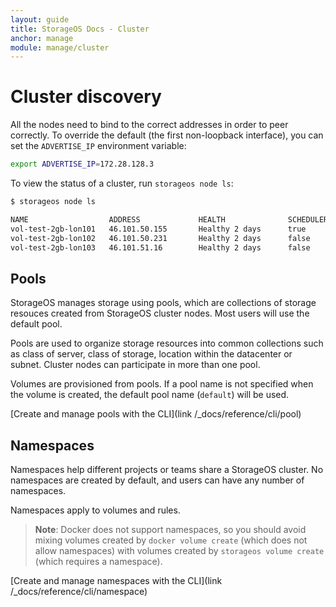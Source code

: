 ```yaml
---
layout: guide
title: StorageOS Docs - Cluster
anchor: manage
module: manage/cluster
---
```


# Cluster discovery

All the nodes need to bind to the correct addresses in order to
peer correctly. To override the default (the first non-loopback interface), you can
set the `ADVERTISE_IP` environment variable:

```bash
export ADVERTISE_IP=172.28.128.3
```

To view the status of a cluster, run `storageos node ls`:

```bash
$ storageos node ls

NAME                  ADDRESS             HEALTH              SCHEDULER           VOLUMES             TOTAL               USED                VERSION             LABELS
vol-test-2gb-lon101   46.101.50.155       Healthy 2 days      true                M: 0, R: 2          77.43GiB            5.66%               0.8.0 (2051fdd rev)
vol-test-2gb-lon102   46.101.50.231       Healthy 2 days      false               M: 1, R: 0          38.71GiB            5.90%               0.8.0 (2051fdd rev)
vol-test-2gb-lon103   46.101.51.16        Healthy 2 days      false               M: 1, R: 1          77.43GiB            5.61%               0.8.0 (2051fdd rev)
```

<!--
A StorageOS cluster needs to know the exact cluster size and peers to connect to
during start up.


## Cluster discovery

The StorageOS discovery service makes it easy to form a cluster using a token, which is supplied to each node. This is available through the [StorageOS CLI](link /_docs/reference/cli).

To get a token:
```bash
$ storageos cluster create
cluster token: 017e4605-3c3a-434d-b4b1-dfe514a9cd0f
```

Supply this cluster ID to all the nodes that you want to join the cluster:
```bash
CLUSTER_ID=017e4605-3c3a-434d-b4b1-dfe514a9cd0f
```

Each node will report that it is waiting for the cluster. Once enough members
are registered, StorageOS will start up.

Alternatively, you can supply the `INITIAL_CLUSTER` environment variable:

```bash
INITIAL_CLUSTER=storageos-1=http://172.28.128.3:5707,storageos-2=http://172.28.128.9:5707,storageos-3=http://172.28.128.15:5707
```
-->

## Pools

StorageOS manages storage using pools, which are collections of storage resouces
created from StorageOS cluster nodes. Most users will use the default pool.

Pools are used to organize storage resources into common collections such as
class of server, class of storage, location within the datacenter or subnet.
Cluster nodes can participate in more than one pool.

Volumes are provisioned from pools.  If a pool name is not specified when the
volume is created, the default pool name (`default`) will be used.

[Create and manage pools with the CLI](link /_docs/reference/cli/pool)

## Namespaces

Namespaces help different projects or teams share a StorageOS cluster. No
namespaces are created by default, and users can have any number of namespaces.

Namespaces apply to volumes and rules.

>**Note**: Docker does not support namespaces, so you should avoid mixing
volumes created by `docker volume create` (which does not allow namespaces) with
volumes created by `storageos volume create` (which requires a namespace).

[Create and manage namespaces with the CLI](link /_docs/reference/cli/namespace)
